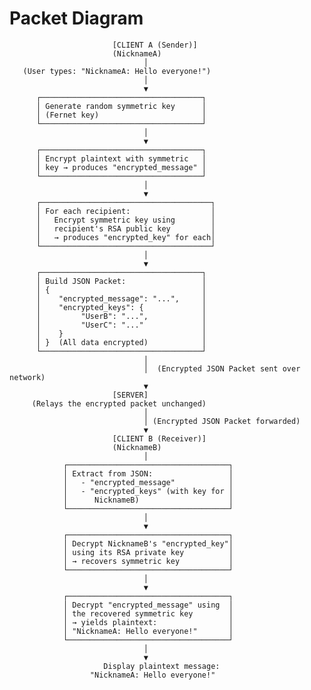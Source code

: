 # Packet Diagram

                           [CLIENT A (Sender)]
                           (NicknameA)
                                  │
       (User types: "NicknameA: Hello everyone!")
                                  │
                                  ▼
          ┌────────────────────────────────────┐
          │ Generate random symmetric key      │
          │ (Fernet key)                       │
          └────────────────────────────────────┘
                                  │
                                  ▼
          ┌────────────────────────────────────┐
          │ Encrypt plaintext with symmetric   │
          │ key → produces "encrypted_message" │
          └────────────────────────────────────┘
                                  │
                                  ▼
          ┌──────────────────────────────────────┐
          │ For each recipient:                  │
          │   Encrypt symmetric key using        │
          │   recipient's RSA public key         │
          │   → produces "encrypted_key" for each│
          └──────────────────────────────────────┘
                                  │
                                  ▼
          ┌────────────────────────────────────┐
          │ Build JSON Packet:                 │
          │ {                                  │
          │    "encrypted_message": "...",     │
          │    "encrypted_keys": {             │
          │         "UserB": "...",            │
          │         "UserC": "..."             │
          │    }                               │
          │ }  (All data encrypted)            │
          └────────────────────────────────────┘
                                  │
                                  │  (Encrypted JSON Packet sent over network)
                                  ▼
                           [SERVER]
         (Relays the encrypted packet unchanged)
                                  │
                                  │ (Encrypted JSON Packet forwarded)
                                  ▼
                           [CLIENT B (Receiver)]
                           (NicknameB)
                                  │
                ┌────────────────────────────────────┐
                │ Extract from JSON:                 │
                │   - "encrypted_message"            │
                │   - "encrypted_keys" (with key for │
                │      NicknameB)                    │
                └────────────────────────────────────┘
                                  │
                                  ▼
                ┌────────────────────────────────────┐
                │ Decrypt NicknameB's "encrypted_key"│
                │ using its RSA private key          │
                │ → recovers symmetric key           │
                └────────────────────────────────────┘
                                  │
                                  ▼
                ┌────────────────────────────────────┐
                │ Decrypt "encrypted_message" using  │
                │ the recovered symmetric key        │
                │ → yields plaintext:                │
                │ "NicknameA: Hello everyone!"       │
                └────────────────────────────────────┘
                                  │
                                  ▼
                         Display plaintext message:
                      "NicknameA: Hello everyone!"
